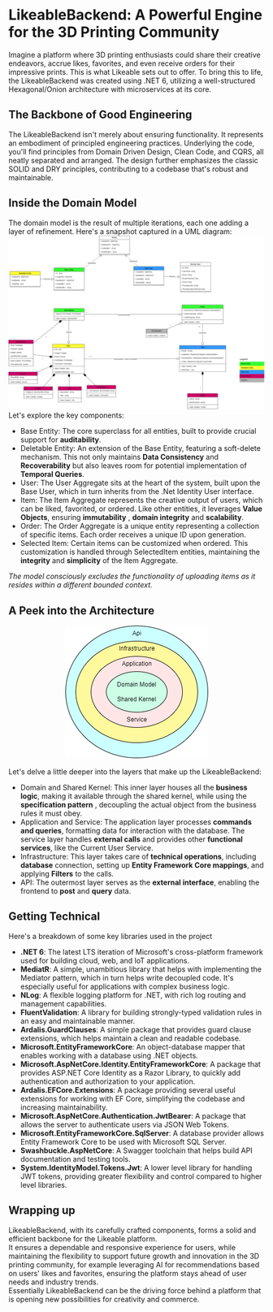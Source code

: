 # LikeableBackend: A Powerful Engine for the 3D Printing Community
Imagine a platform where 3D printing enthusiasts could share their creative endeavors, accrue likes, favorites, and even receive orders for their impressive prints. This is what Likeable sets out to offer. To bring this to life, the LikeableBackend was created using .NET 6, utilizing a well-structured Hexagonal/Onion architecture with microservices at its core.
## The Backbone of Good Engineering
The LikeableBackend isn't merely about ensuring functionality. It represents an embodiment of principled engineering practices. Underlying the code, you'll find principles from Domain Driven Design, Clean Code, and CQRS, all neatly separated and arranged. The design further emphasizes the classic SOLID and DRY principles, contributing to a codebase that's robust and maintainable.
## Inside the Domain Model
The domain model is the result of multiple iterations, each one adding a layer of refinement. Here's a snapshot captured in a UML diagram:
![UML Model Diagram](https://github.com/KyrXtz/LikeableBackend/blob/main/UML.drawio.png)
Let's explore the key components:

- Base Entity: The core superclass for all entities, built to provide crucial support for **auditability**.
- Deletable Entity: An extension of the Base Entity, featuring a soft-delete mechanism. This not only maintains **Data Consistency** and **Recoverability** but also leaves room for potential implementation of **Temporal Queries**.
- User: The User Aggregate sits at the heart of the system, built upon the Base User, which in turn inherits from the .Net Identity User interface.
- Item: The Item Aggregate represents the creative output of users, which can be liked, favorited, or ordered. Like other entities, it leverages **Value Objects**, ensuring **immutability** , **domain integrity** and **scalability**.
- Order: The Order Aggregate is a unique entity representing a collection of specific items. Each order receives a unique ID upon generation.
- Selected Item: Certain items can be customized when ordered. This customization is handled through SelectedItem entities, maintaining the **integrity** and **simplicity** of the Item Aggregate.

*The model consciously excludes the functionality of uploading items as it resides within a different bounded context.*

## A Peek into the Architecture
<p align="center">
  <img src="https://github.com/KyrXtz/LikeableBackend/blob/main/onion.drawio.png" />
</p>

Let's delve a little deeper into the layers that make up the LikeableBackend:

- Domain and Shared Kernel: This inner layer houses all the **business logic**, making it available through the shared kernel, while using the **specification pattern** , decoupling the actual object from the business rules it must obey.
- Application and Service: The application layer processes **commands and queries**, formatting data for interaction with the database. The service layer handles **external calls** and provides other **functional services**, like the Current User Service.
- Infrastructure: This layer takes care of **technical operations**, including **database** connection, setting up **Entity Framework Core mappings**, and applying **Filters** to the calls.
- API: The outermost layer serves as the **external interface**, enabling the frontend to **post** and **query** data.

## Getting Technical
Here's a breakdown of some key libraries used in the project

- **.NET 6**: The latest LTS iteration of Microsoft's cross-platform framework used for building cloud, web, and IoT applications.
- **MediatR**: A simple, unambitious library that helps with implementing the Mediator pattern, which in turn helps write decoupled code. It's especially useful for applications with complex business logic.
- **NLog**: A flexible logging platform for .NET, with rich log routing and management capabilities.
- **FluentValidation**: A library for building strongly-typed validation rules in an easy and maintainable manner.
- **Ardalis.GuardClauses**: A simple package that provides guard clause extensions, which helps maintain a clean and readable codebase.
- **Microsoft.EntityFrameworkCore**: An object-database mapper that enables working with a database using .NET objects.
- **Microsoft.AspNetCore.Identity.EntityFrameworkCore**: A package that provides ASP.NET Core Identity as a Razor Library, to quickly add authentication and authorization to your application.
- **Ardalis.EFCore.Extensions**: A package providing several useful extensions for working with EF Core, simplifying the codebase and increasing maintainability.
- **Microsoft.AspNetCore.Authentication.JwtBearer**: A package that allows the server to authenticate users via JSON Web Tokens.
- **Microsoft.EntityFrameworkCore.SqlServer**: A database provider allows Entity Framework Core to be used with Microsoft SQL Server.
- **Swashbuckle.AspNetCore**: A Swagger toolchain that helps build API documentation and testing tools.
- **System.IdentityModel.Tokens.Jwt**: A lower level library for handling JWT tokens, providing greater flexibility and control compared to higher level libraries.

## Wrapping up
LikeableBackend, with its carefully crafted components, forms a solid and efficient backbone for the Likeable platform.   
It ensures a dependable and responsive experience for users, while maintaining the flexibility to support future growth and innovation in the 3D printing community, for example leveraging AI for recommendations based on users' likes and favorites, ensuring the platform stays ahead of user needs and industry trends.   
Essentially LikeableBackend can be the driving force behind a platform that is opening new possibilities for creativity and commerce.
